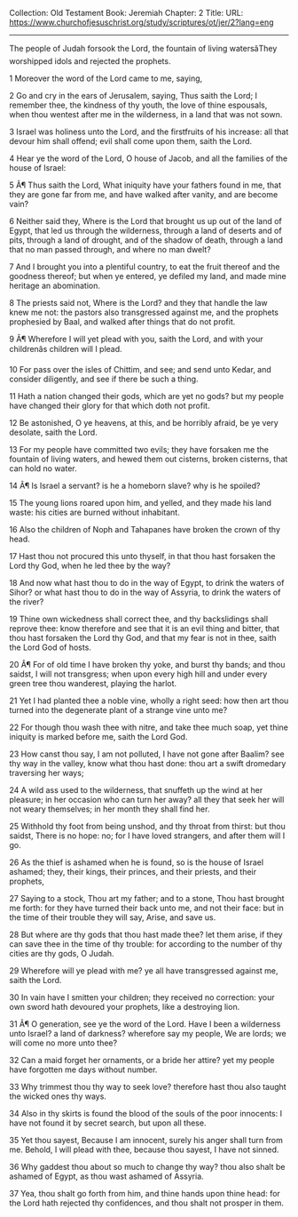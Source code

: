 Collection: Old Testament
Book: Jeremiah
Chapter: 2
Title: 
URL: https://www.churchofjesuschrist.org/study/scriptures/ot/jer/2?lang=eng

---

The people of Judah forsook the Lord, the fountain of living watersâThey worshipped idols and rejected the prophets.

1 Moreover the word of the Lord came to me, saying,

2 Go and cry in the ears of Jerusalem, saying, Thus saith the Lord; I remember thee, the kindness of thy youth, the love of thine espousals, when thou wentest after me in the wilderness, in a land that was not sown.

3 Israel was holiness unto the Lord, and the firstfruits of his increase: all that devour him shall offend; evil shall come upon them, saith the Lord.

4 Hear ye the word of the Lord, O house of Jacob, and all the families of the house of Israel:

5 Â¶ Thus saith the Lord, What iniquity have your fathers found in me, that they are gone far from me, and have walked after vanity, and are become vain?

6 Neither said they, Where is the Lord that brought us up out of the land of Egypt, that led us through the wilderness, through a land of deserts and of pits, through a land of drought, and of the shadow of death, through a land that no man passed through, and where no man dwelt?

7 And I brought you into a plentiful country, to eat the fruit thereof and the goodness thereof; but when ye entered, ye defiled my land, and made mine heritage an abomination.

8 The priests said not, Where is the Lord? and they that handle the law knew me not: the pastors also transgressed against me, and the prophets prophesied by Baal, and walked after things that do not profit.

9 Â¶ Wherefore I will yet plead with you, saith the Lord, and with your childrenâs children will I plead.

10 For pass over the isles of Chittim, and see; and send unto Kedar, and consider diligently, and see if there be such a thing.

11 Hath a nation changed their gods, which are yet no gods? but my people have changed their glory for that which doth not profit.

12 Be astonished, O ye heavens, at this, and be horribly afraid, be ye very desolate, saith the Lord.

13 For my people have committed two evils; they have forsaken me the fountain of living waters, and hewed them out cisterns, broken cisterns, that can hold no water.

14 Â¶ Is Israel a servant? is he a homeborn slave? why is he spoiled?

15 The young lions roared upon him, and yelled, and they made his land waste: his cities are burned without inhabitant.

16 Also the children of Noph and Tahapanes have broken the crown of thy head.

17 Hast thou not procured this unto thyself, in that thou hast forsaken the Lord thy God, when he led thee by the way?

18 And now what hast thou to do in the way of Egypt, to drink the waters of Sihor? or what hast thou to do in the way of Assyria, to drink the waters of the river?

19 Thine own wickedness shall correct thee, and thy backslidings shall reprove thee: know therefore and see that it is an evil thing and bitter, that thou hast forsaken the Lord thy God, and that my fear is not in thee, saith the Lord God of hosts.

20 Â¶ For of old time I have broken thy yoke, and burst thy bands; and thou saidst, I will not transgress; when upon every high hill and under every green tree thou wanderest, playing the harlot.

21 Yet I had planted thee a noble vine, wholly a right seed: how then art thou turned into the degenerate plant of a strange vine unto me?

22 For though thou wash thee with nitre, and take thee much soap, yet thine iniquity is marked before me, saith the Lord God.

23 How canst thou say, I am not polluted, I have not gone after Baalim? see thy way in the valley, know what thou hast done: thou art a swift dromedary traversing her ways;

24 A wild ass used to the wilderness, that snuffeth up the wind at her pleasure; in her occasion who can turn her away? all they that seek her will not weary themselves; in her month they shall find her.

25 Withhold thy foot from being unshod, and thy throat from thirst: but thou saidst, There is no hope: no; for I have loved strangers, and after them will I go.

26 As the thief is ashamed when he is found, so is the house of Israel ashamed; they, their kings, their princes, and their priests, and their prophets,

27 Saying to a stock, Thou art my father; and to a stone, Thou hast brought me forth: for they have turned their back unto me, and not their face: but in the time of their trouble they will say, Arise, and save us.

28 But where are thy gods that thou hast made thee? let them arise, if they can save thee in the time of thy trouble: for according to the number of thy cities are thy gods, O Judah.

29 Wherefore will ye plead with me? ye all have transgressed against me, saith the Lord.

30 In vain have I smitten your children; they received no correction: your own sword hath devoured your prophets, like a destroying lion.

31 Â¶ O generation, see ye the word of the Lord. Have I been a wilderness unto Israel? a land of darkness? wherefore say my people, We are lords; we will come no more unto thee?

32 Can a maid forget her ornaments, or a bride her attire? yet my people have forgotten me days without number.

33 Why trimmest thou thy way to seek love? therefore hast thou also taught the wicked ones thy ways.

34 Also in thy skirts is found the blood of the souls of the poor innocents: I have not found it by secret search, but upon all these.

35 Yet thou sayest, Because I am innocent, surely his anger shall turn from me. Behold, I will plead with thee, because thou sayest, I have not sinned.

36 Why gaddest thou about so much to change thy way? thou also shalt be ashamed of Egypt, as thou wast ashamed of Assyria.

37 Yea, thou shalt go forth from him, and thine hands upon thine head: for the Lord hath rejected thy confidences, and thou shalt not prosper in them.
